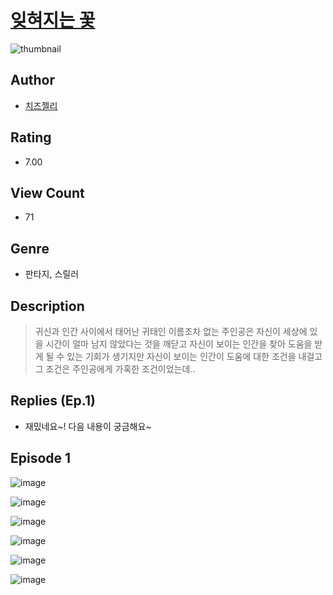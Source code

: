 # [잊혀지는 꽃](https://comic.naver.com/challenge/list?titleId=810653)
![thumbnail](https://image-comic.pstatic.net/user_contents_data/challenge_comic/2023/05/24/367006/upload_3834078651259118393_480x623.jpeg)

## Author
- [치즈젤리](https://comic.naver.com/artistTitle?id=367006)

## Rating
- 7.00

## View Count
- 71

## Genre
- 판타지, 스릴러

## Description
> 귀신과 인간 사이에서 태어난 귀태인 이름조차 없는 주인공은 자신이 세상에 있을 시간이 얼마 남지 않았다는 것을 깨닫고 자신이 보이는 인간을 찾아 도움을 받게 될 수 있는 기회가 생기지만 자신이 보이는 인간이 도움에 대한 조건을 내걸고 그 조건은 주인공에게 가혹한 조건이었는데..

## Replies (Ep.1)
- 재밌네요~! 다음 내용이 궁금해요~

## Episode 1
![image](https://image-comic.pstatic.net/user_contents_data/challenge_comic/2023/05/25/367006/upload_3834363601737037624.jpeg)

![image](https://image-comic.pstatic.net/user_contents_data/challenge_comic/2023/05/25/367006/upload_4136047605622255664.jpeg)

![image](https://image-comic.pstatic.net/user_contents_data/challenge_comic/2023/05/25/367006/upload_3979323231067059812.jpeg)

![image](https://image-comic.pstatic.net/user_contents_data/challenge_comic/2023/05/25/367006/upload_3918755516476832053.jpeg)

![image](https://image-comic.pstatic.net/user_contents_data/challenge_comic/2023/05/25/367006/upload_7090416447338854754.jpeg)

![image](https://image-comic.pstatic.net/user_contents_data/challenge_comic/2023/05/25/367006/upload_3486740733349881441.jpeg)
